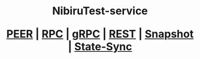<h1 align="center"> NibiruTest-service
  
 [PEER]()   |   [RPC]()   |   [gRPC]()    |   [REST]()    |   [Snapshot]()   |   [State-Sync]()
